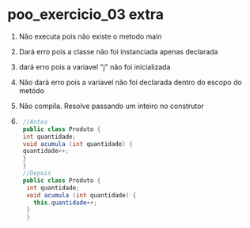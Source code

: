 # poo_exercicio_03 extra
1. Não executa pois não existe o metodo main
2. Dará erro pois a classe não foi instanciada apenas declarada
3. dará erro pois a variavel  "j"  não foi inicializada
4. Não dará erro pois a variavel não foi declarada dentro do escopo do metódo 
5. Não compila. Resolve passando um inteiro no construtor

7. ````java
    //Antes
    public class Produto {
    int quantidade;
    void acumula (int quantidade) {
    quantidade++;
    }
    }
    //Depois
    public class Produto {
     int quantidade;
     void acumula (int quantidade) {
       this.quantidade++;
     }
     }
````
